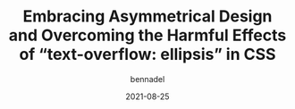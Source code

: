 ---
author: bennadel
date: 2021-08-25
permalink: false
tags:
  - design
  - css
target_url: https://www.bennadel.com/blog/4102-embracing-asymmetrical-design-and-overcoming-the-harmful-effects-of-text-overflow-ellipsis-in-css.htm
title: "Embracing Asymmetrical Design and Overcoming the Harmful Effects of “text-overflow: ellipsis” in CSS"
---